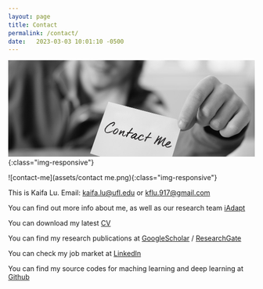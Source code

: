 ```yaml
---
layout: page
title: Contact
permalink: /contact/
date:   2023-03-03 10:01:10 -0500
---
```


![contact-me](/assets/contact-me.jpg){:class="img-responsive"}

![contact-me](assets/contact me.png){:class="img-responsive"}

This is Kaifa Lu. Email: kaifa.lu@ufl.edu or kflu.917@gmail.com

You can find out more info about me, as well as our research team [iAdapt](https://dcp.ufl.edu/iadapt/)

You can download my latest [CV](assets/Kaifa-Lu-CV-24_1203.pdf)

You can find my research publications at
[GoogleScholar](https://scholar.google.com/citations?hl=en&user=a8eAKS8AAAAJ) /
[ResearchGate](https://www.researchgate.net/profile/Lu-Kaifa)

You can check my job market at [LinkedIn](https://www.linkedin.com/in/kaifa-lu-828676225/)

You can find my source codes for maching learning and deep learning at
[Github](https://github.com/kaifalu917)
